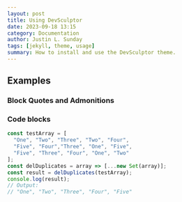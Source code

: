 ```yaml
---
layout: post
title: Using DevSculptor
date: 2023-09-18 13:15
category: Documentation
author: Justin L. Sunday
tags: [jekyll, theme, usage]
summary: How to install and use the DevSculptor theme.
---
```


## Examples

### Block Quotes and Admonitions

### Code blocks

```js
const testArray = [
  "One", "Two", "Three", "Two", "Four",
  "Five", "Four","Three", "One", "Five",
  "Five", "Three", "Four", "One", "Two"
];
const delDuplicates = array => [...new Set(array)];
const result = delDuplicates(testArray);
console.log(result);
// Output:
// "One", "Two", "Three", "Four", "Five"
```
